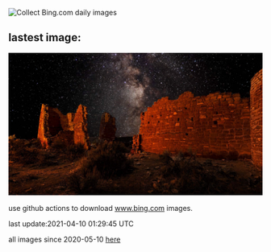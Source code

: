 ![Collect Bing.com daily images](https://github.com/counter2015/bing-daily-images/workflows/Collect%20Bing.com%20daily%20images/badge.svg)
## lastest image:
![](images/HovenweepDarkSky.jpg)

use github actions to download www.bing.com images.

last update:2021-04-10 01:29:45 UTC

all images since 2020-05-10 [here](https://github.com/counter2015/bing-daily-images/tree/master/images) 
